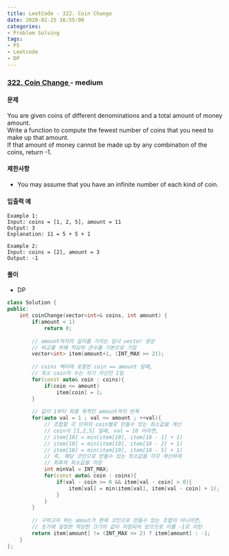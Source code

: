 ```yaml
---
title: LeetCode - 322. Coin Change
date: 2020-02-25 16:55:00
categories:
- Problem Solving
tags:
- PS
- Leetcode
- DP
---
```


### [ 322. Coin Change ](https://leetcode.com/problems/coin-change/) - medium

#### 문제

You are given coins of different denominations and a total amount of money amount. \
Write a function to compute the fewest number of coins that you need to make up that amount. \
If that amount of money cannot be made up by any combination of the coins, return -1.

#### 제한사항

  - You may assume that you have an infinite number of each kind of coin.

#### 입출력 예

```
Example 1:
Input: coins = [1, 2, 5], amount = 11
Output: 3 
Explanation: 11 = 5 + 5 + 1
```

```
Example 2:
Input: coins = [2], amount = 3
Output: -1
```

#### 풀이
  - DP

```cpp
class Solution {
public:
    int coinChange(vector<int>& coins, int amount) {
        if(amount < 1)
            return 0;
        
        // amount까지의 길이를 가지는 임시 vector 생성
        // 비교를 위해 적당히 큰수를 기본으로 가짐
        vector<int> item(amount+1, (INT_MAX >> 2));
        
        // coins 벡터에 포함된 coin == amount 일때,
        // 최소 coin의 수는 자기 자신인 1임
        for(const auto& coin : coins){
            if(coin <= amount)
                item[coin] = 1;
        }
        
        // 값이 1부터 최종 목적인 amount까지 반복
        for(auto val = 1 ; val <= amount ; ++val){
            // 조합할 각 단위의 coin별로 만들수 있는 최소값을 계산
            // coin이 [1,2,5] 일때, val = 10 이라면,
            // item[10] = min(item[10], item[10 - 1] + 1)
            // item[10] = min(item[10], item[10 - 2] + 1)
            // item[10] = min(item[10], item[10 - 5] + 1)
            // 즉, 해당 코인으로 만들수 있는 최소값을 각각 계산하여 
            // 최후의 최소값을 저장
            int minVal = INT_MAX;
            for(const auto& coin : coins){
                if(val - coin >= 0 && item[val - coin] > 0){
                    item[val] = min(item[val], item[val - coin] + 1);
                }
            }          
        }
        
        // 구하고자 하는 amout가 현재 코인으로 만들수 있는 조합이 아니라면,
        // 초기에 설정한 적당한 크기의 값이 저장되어 있으므로 이를 -1로 리턴
        return item[amount] != (INT_MAX >> 2) ? item[amount] : -1;
    }
};
```
